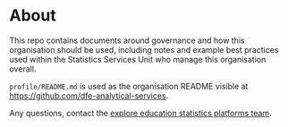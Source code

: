 # About

This repo contains documents around governance and how this organisation should be
used, including notes and example best practices used within the Statistics Services Unit who manage this organisation overall.

`profile/README.md` is used as the organisation README visible at https://github.com/dfe-analytical-services.

Any questions, contact the [explore education statistics platforms team](mailto:explore.statistics@education.gov.uk).
